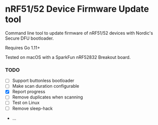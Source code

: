 # nRF51/52 Device Firmware Update tool

Command line tool to update firmware of nRF51/52 devices with Nordic's Secure DFU bootloader.

Requires Go 1.11+

Tested on macOS with a SparkFun nRF52832 Breakout board.

### TODO

- [ ] Support buttonless bootloader
- [ ] Make scan duration configurable
- [X] Report progress
- [ ] Remove duplicates when scanning
- [ ] Test on Linux
- [ ] Remove sleep-hack
- ...
